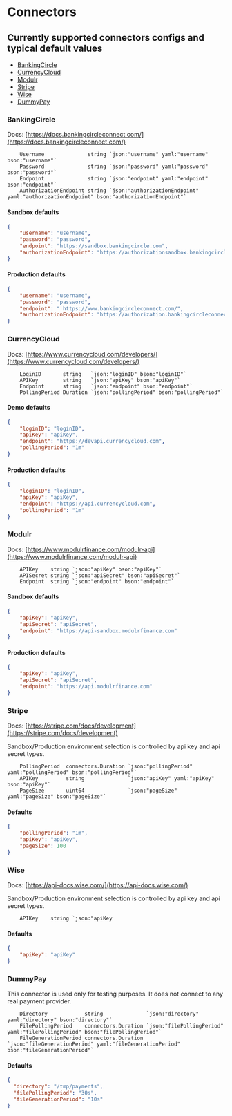 # Connectors

## Currently supported connectors configs and typical default values

- [BankingCircle](#bankingcircle)
- [CurrencyCloud](#currencycloud)
- [Modulr](#modulr)
- [Stripe](#stripe)
- [Wise](#wise)
- [DummyPay](#dummypay)

### BankingCircle

Docs: [https://docs.bankingcircleconnect.com/](https://docs.bankingcircleconnect.com/)

```golang
    Username              string `json:"username" yaml:"username" bson:"username"`
    Password              string `json:"password" yaml:"password" bson:"password"`
    Endpoint              string `json:"endpoint" yaml:"endpoint" bson:"endpoint"`
    AuthorizationEndpoint string `json:"authorizationEndpoint" yaml:"authorizationEndpoint" bson:"authorizationEndpoint"`
```

#### Sandbox defaults
```json
{
    "username": "username",
    "password": "password",
    "endpoint": "https://sandbox.bankingcircle.com",
    "authorizationEndpoint": "https://authorizationsandbox.bankingcircleconnect.com"
}
```

#### Production defaults
```json
{
    "username": "username",
    "password": "password",
    "endpoint": " https://www.bankingcircleconnect.com/",
    "authorizationEndpoint": "https://authorization.bankingcircleconnect.com"
}
```

### CurrencyCloud

Docs: [https://www.currencycloud.com/developers/](https://www.currencycloud.com/developers/)

```golang
	LoginID       string   `json:"loginID" bson:"loginID"`
	APIKey        string   `json:"apiKey" bson:"apiKey"`
	Endpoint      string   `json:"endpoint" bson:"endpoint"`
	PollingPeriod Duration `json:"pollingPeriod" bson:"pollingPeriod"`
```

#### Demo defaults
```json
{
    "loginID": "loginID",
    "apiKey": "apiKey",
    "endpoint": "https://devapi.currencycloud.com",
    "pollingPeriod": "1m"
}
```

#### Production defaults
```json
{
    "loginID": "loginID",
    "apiKey": "apiKey",
    "endpoint": "https://api.currencycloud.com",
    "pollingPeriod": "1m"
}
```

### Modulr

Docs: [https://www.modulrfinance.com/modulr-api](https://www.modulrfinance.com/modulr-api)

```golang
    APIKey    string `json:"apiKey" bson:"apiKey"`
    APISecret string `json:"apiSecret" bson:"apiSecret"`
    Endpoint  string `json:"endpoint" bson:"endpoint"`
```

#### Sandbox defaults
```json
{
    "apiKey": "apiKey",
    "apiSecret": "apiSecret",
    "endpoint": "https://api-sandbox.modulrfinance.com"
}
```

#### Production defaults
```json
{
    "apiKey": "apiKey",
    "apiSecret": "apiSecret",
    "endpoint": "https://api.modulrfinance.com"
}
```

### Stripe

Docs: [https://stripe.com/docs/development](https://stripe.com/docs/development)

Sandbox/Production environment selection is controlled by api key and api secret types.

```golang
    PollingPeriod  connectors.Duration `json:"pollingPeriod" yaml:"pollingPeriod" bson:"pollingPeriod"`
    APIKey         string              `json:"apiKey" yaml:"apiKey" bson:"apiKey"`
    PageSize       uint64              `json:"pageSize" yaml:"pageSize" bson:"pageSize"`
```

#### Defaults
```json
{
    "pollingPeriod": "1m",
    "apiKey": "apiKey",
    "pageSize": 100
}
```

### Wise

Docs: [https://api-docs.wise.com/](https://api-docs.wise.com/)

Sandbox/Production environment selection is controlled by api key and api secret types.

```golang
    APIKey    string `json:"apiKey
````

#### Defaults
```json
{
    "apiKey": "apiKey"
}
```

### DummyPay

This connector is used only for testing purposes. It does not connect to any real payment provider.

```golang
	Directory            string              `json:"directory" yaml:"directory" bson:"directory"`
	FilePollingPeriod    connectors.Duration `json:"filePollingPeriod" yaml:"filePollingPeriod" bson:"filePollingPeriod"`
	FileGenerationPeriod connectors.Duration `json:"fileGenerationPeriod" yaml:"fileGenerationPeriod" bson:"fileGenerationPeriod"`
```

#### Defaults
```json
{
  "directory": "/tmp/payments",
  "filePollingPeriod": "30s",
  "fileGenerationPeriod": "10s"
}
```
